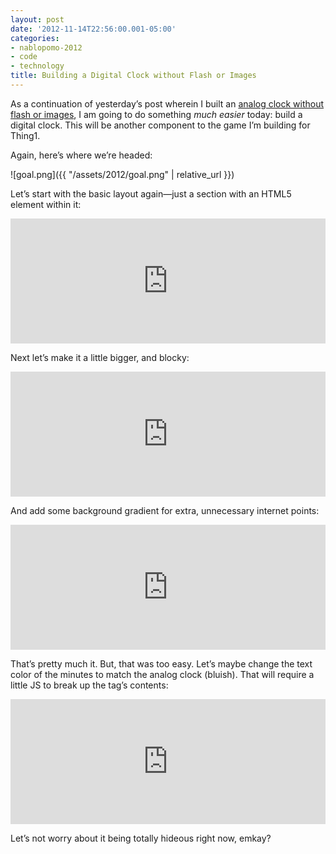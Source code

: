 ```yaml
---
layout: post
date: '2012-11-14T22:56:00.001-05:00'
categories:
- nablopomo-2012
- code
- technology
title: Building a Digital Clock without Flash or Images
---
```


As a continuation of yesterday’s post wherein I built an [analog clock without flash or images](../../2012/11/building-analog-clock-without-flash-or.html), I am going to do something *much easier* today: build a digital clock. This will be another component to the game I’m building for Thing1.

Again, here’s where we’re headed:

![goal.png]({{ "/assets/2012/goal.png" | relative_url }})

Let’s start with the basic layout again—just a section with an HTML5 <time> element within it:

<iframe style="height: 200px; width: 100%" src="https://jsfiddle.net/rxghU/1/embedded/result,html,css" frameborder="0" allowfullscreen="allowfullscreen"></iframe>

Next let’s make it a little bigger, and blocky:

<iframe style="height: 200px; width: 100%" src="https://jsfiddle.net/rxghU/2/embedded/result,html,css" frameborder="0" allowfullscreen="allowfullscreen"></iframe>

And add some background gradient for extra, unnecessary internet points:

<iframe style="height: 200px; width: 100%" src="https://jsfiddle.net/rxghU/3/embedded/result,html,css" frameborder="0" allowfullscreen="allowfullscreen"></iframe>

That’s pretty much it. But, that was too easy. Let’s maybe change the text color of the minutes to match the analog clock (bluish). That will require a little JS to break up the tag’s contents:

<iframe style="height: 200px; width: 100%" src="https://jsfiddle.net/rxghU/4/embedded/result,js,html,css" frameborder="0" allowfullscreen="allowfullscreen"></iframe>

Let’s not worry about it being totally hideous right now, emkay?